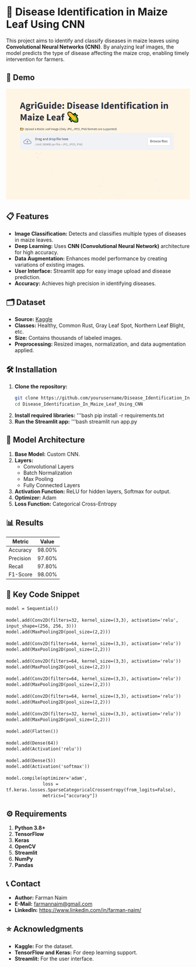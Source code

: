 # 🌿 Disease Identification in Maize Leaf Using CNN

This project aims to identify and classify diseases in maize leaves using **Convolutional Neural Networks (CNN)**. By analyzing leaf images, the model predicts the type of disease affecting the maize crop, enabling timely intervention for farmers.

## 🚀 Demo
![App Screenshot](Streamlit%20Web%20Interface.png)

## 📋 Features
- **Image Classification:** Detects and classifies multiple types of diseases in maize leaves.
- **Deep Learning:** Uses **CNN (Convolutional Neural Network)** architecture for high accuracy.
- **Data Augmentation:** Enhances model performance by creating variations of existing images.
- **User Interface:** Streamlit app for easy image upload and disease prediction.
- **Accuracy:** Achieves high precision in identifying diseases.

## 🗂 Dataset
- **Source:** [Kaggle](https://www.kaggle.com/datasets/farmannaim/maizeleaf)  
- **Classes:** Healthy, Common Rust, Gray Leaf Spot, Northern Leaf Blight, etc.
- **Size:** Contains thousands of labeled images.
- **Preprocessing:** Resized images, normalization, and data augmentation applied.

## 🛠️ Installation
1. **Clone the repository:**
   ```bash
   git clone https://github.com/yourusername/Disease_Identification_In_Maize_Leaf_Using_CNN.git
   cd Disease_Identification_In_Maize_Leaf_Using_CNN
2. **Install required libraries:**
   '''bash
   pip install -r requirements.txt
3. **Run the Streamlit app:**
   '''bash
   streamlit run app.py

## 🧠 Model Architecture
1. **Base Model:** Custom CNN.
2. **Layers:**
    - Convolutional Layers
    - Batch Normalization
    - Max Pooling
    - Fully Connected Layers
3. **Activation Function:** ReLU for hidden layers, Softmax for output.
4. **Optimizer:** Adam
5. **Loss Function:** Categorical Cross-Entropy

## 📊 Results
| Metric     | Value  | 
|------------|--------|
| Accuracy   | 98.00%  | 
| Precision  | 97.60%  | 
| Recall     | 97.80%  | 
| F1-Score   | 98.00%  | 


## 📌 Key Code Snippet
```
model = Sequential()

model.add(Conv2D(filters=32, kernel_size=(3,3), activation='relu', input_shape=(256, 256, 3)))
model.add(MaxPooling2D(pool_size=(2,2)))

model.add(Conv2D(filters=64, kernel_size=(3,3), activation='relu'))
model.add(MaxPooling2D(pool_size=(2,2)))    
   
model.add(Conv2D(filters=64, kernel_size=(3,3), activation='relu'))
model.add(MaxPooling2D(pool_size=(2,2)))    
   
model.add(Conv2D(filters=64, kernel_size=(3,3), activation='relu'))
model.add(MaxPooling2D(pool_size=(2,2)))    
    
model.add(Conv2D(filters=64, kernel_size=(3,3), activation='relu'))
model.add(MaxPooling2D(pool_size=(2,2)))    

model.add(Conv2D(filters=32, kernel_size=(3,3), activation='relu'))
model.add(MaxPooling2D(pool_size=(2,2)))
          
model.add(Flatten())

model.add(Dense(64))
model.add(Activation('relu'))

model.add(Dense(5))
model.add(Activation('softmax'))

model.compile(optimizer='adam',
              loss = tf.keras.losses.SparseCategoricalCrossentropy(from_logits=False),
              metrics=["accuracy"])
```

## ⚙️ Requirements
1. **Python 3.8+**
2. **TensorFlow**
3. **Keras**
4. **OpenCV**
5. **Streamlit**
6. **NumPy**
7. **Pandas**

## 📞 Contact
- **Author:** Farman Naim
- **E-Mail:** farmannaim@gmail.com
- **LinkedIn:** https://www.linkedin.com/in/farman-naim/

## ⭐ Acknowledgments
- **Kaggle:** For the dataset.
- **TensorFlow and Keras:** For deep learning support.
- **Streamlit:** For the user interface.
